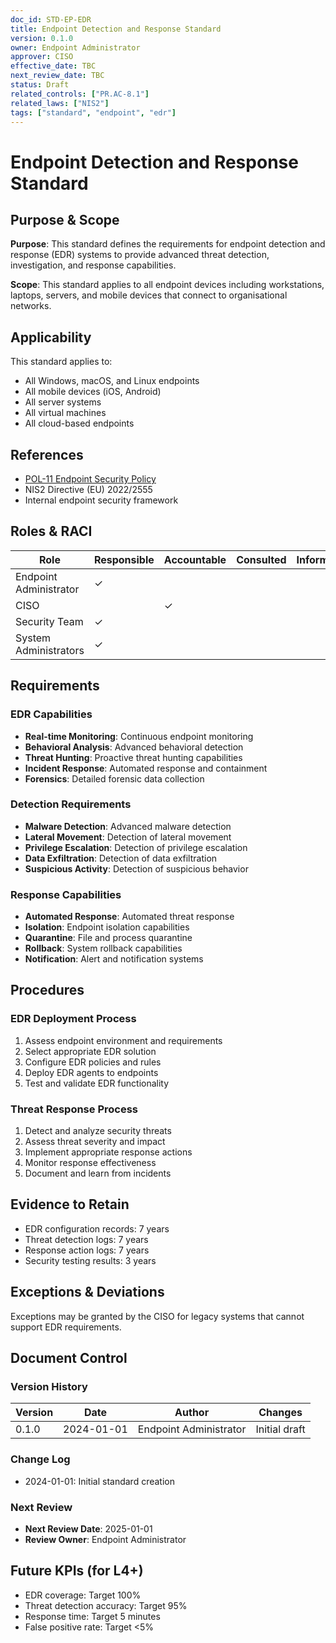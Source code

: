 ```yaml
---
doc_id: STD-EP-EDR
title: Endpoint Detection and Response Standard
version: 0.1.0
owner: Endpoint Administrator
approver: CISO
effective_date: TBC
next_review_date: TBC
status: Draft
related_controls: ["PR.AC-8.1"]
related_laws: ["NIS2"]
tags: ["standard", "endpoint", "edr"]
---
```


# Endpoint Detection and Response Standard

## Purpose & Scope

**Purpose**: This standard defines the requirements for endpoint detection and response (EDR) systems to provide advanced threat detection, investigation, and response capabilities.

**Scope**: This standard applies to all endpoint devices including workstations, laptops, servers, and mobile devices that connect to organisational networks.

## Applicability

This standard applies to:
- All Windows, macOS, and Linux endpoints
- All mobile devices (iOS, Android)
- All server systems
- All virtual machines
- All cloud-based endpoints

## References

- [POL-11 Endpoint Security Policy](../../policies/POL-11_EndpointSecurityPolicy.md)
- NIS2 Directive (EU) 2022/2555
- Internal endpoint security framework

## Roles & RACI

| Role | Responsible | Accountable | Consulted | Informed |
|------|-------------|-------------|-----------|----------|
| Endpoint Administrator | ✓ | | | |
| CISO | | ✓ | | |
| Security Team | ✓ | | | |
| System Administrators | ✓ | | | |

## Requirements

### EDR Capabilities
- **Real-time Monitoring**: Continuous endpoint monitoring
- **Behavioral Analysis**: Advanced behavioral detection
- **Threat Hunting**: Proactive threat hunting capabilities
- **Incident Response**: Automated response and containment
- **Forensics**: Detailed forensic data collection

### Detection Requirements
- **Malware Detection**: Advanced malware detection
- **Lateral Movement**: Detection of lateral movement
- **Privilege Escalation**: Detection of privilege escalation
- **Data Exfiltration**: Detection of data exfiltration
- **Suspicious Activity**: Detection of suspicious behavior

### Response Capabilities
- **Automated Response**: Automated threat response
- **Isolation**: Endpoint isolation capabilities
- **Quarantine**: File and process quarantine
- **Rollback**: System rollback capabilities
- **Notification**: Alert and notification systems

## Procedures

### EDR Deployment Process
1. Assess endpoint environment and requirements
2. Select appropriate EDR solution
3. Configure EDR policies and rules
4. Deploy EDR agents to endpoints
5. Test and validate EDR functionality

### Threat Response Process
1. Detect and analyze security threats
2. Assess threat severity and impact
3. Implement appropriate response actions
4. Monitor response effectiveness
5. Document and learn from incidents

## Evidence to Retain

- EDR configuration records: 7 years
- Threat detection logs: 7 years
- Response action logs: 7 years
- Security testing results: 3 years

## Exceptions & Deviations

Exceptions may be granted by the CISO for legacy systems that cannot support EDR requirements.

## Document Control

### Version History
| Version | Date | Author | Changes |
|---------|------|--------|---------|
| 0.1.0 | 2024-01-01 | Endpoint Administrator | Initial draft |

### Change Log
- 2024-01-01: Initial standard creation

### Next Review
- **Next Review Date**: 2025-01-01
- **Review Owner**: Endpoint Administrator

## Future KPIs (for L4+)
- EDR coverage: Target 100%
- Threat detection accuracy: Target 95%
- Response time: Target 5 minutes
- False positive rate: Target <5%
